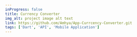 ```yaml
---
inProgress: false
title: Currency Converter
img_alt: project image alt text
link: https://github.com/Amhya/App-Currcency-Converter.git
tags: ['Dart', 'API', 'Mobile Application']
---
```

